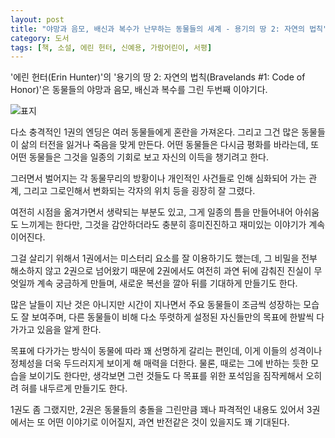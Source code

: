 ```yaml
---
layout: post
title: "야망과 음모, 배신과 복수가 난무하는 동물들의 세계 - 용기의 땅 2: 자연의 법칙"
category: 도서
tags: [책, 소설, 에린 헌터, 신예용, 가람어린이, 서평]
---
```


'에린 헌터(Erin Hunter)'의
'용기의 땅 2: 자연의 법칙(Bravelands #1: Code of Honor)'은
동물들의 야망과 음모, 배신과 복수를 그린 두번째 이야기다.

![표지](https://lh3.googleusercontent.com/WWJVzucl2IqpDl-pWc07P9dhVfyPZLGmqk6-F5BVpytUFD4QOKm69JRDEwv4yy3yVYZ-3JGZgawN7w=s480)

다소 충격적인 1권의 엔딩은 여러 동물들에게 혼란을 가져온다.
그리고 그건 많은 동물들이 삶의 터전을 잃거나 죽음을 맞게 만든다.
어떤 동물들은 다시금 평화를 바라는데,
또 어떤 동물들은 그것을 일종의 기회로 보고 자신의 이득을 챙기려고 한다.

그러면서 벌어지는 각 동물무리의 방황이나
개인적인 사건들로 인해 심화되어 가는 관계,
그리고 그로인해서 변화되는 각자의 위치 등을 굉장히 잘 그렸다.

여전히 시점을 옮겨가면서 생략되는 부분도 있고,
그게 일종의 틈을 만들어내어 아쉬움도 느끼게는 한다만,
그것을 감안하더라도 충분히 흥미진진하고 재미있는 이야기가 계속 이어진다.

그걸 살리기 위해서 1권에서는 미스터리 요소를 잘 이용하기도 했는데,
그 비밀을 전부 해소하지 않고 2권으로 넘어왔기 때문에
2권에서도 여전히 과연 뒤에 감춰진 진실이 무엇일까 계속 궁금하게 만들며,
새로운 복선을 깔아 뒤를 기대하게 만들기도 한다.

많은 날들이 지난 것은 아니지만
시간이 지나면서 주요 동물들이 조금씩 성장하는 모습도 잘 보여주며,
다른 동물들이 비해 다소 뚜렷하게 설정된 자신들만의 목표에 한발씩 다가가고 있음을 알게 한다.

목표에 다가가는 방식이 동물에 따라 꽤 선명하게 갈리는 편인데,
이게 이들의 성격이나 정체성을 더욱 두드러지게 보이게 해 매력을 더한다.
물론, 때로는 그에 반하는 듯한 모습을 보이기도 한다만,
생각보면 그런 것들도 다 목표를 위한 포석임을 짐작케해서 오히려 혀를 내두르게 만들기도 한다.

1권도 좀 그랬지만, 2권은 동물들의 충돌을 그린만큼 꽤나 파격적인 내용도 있어서
3권에서는 또 어떤 이야기로 이어질지,
과연 반전같은 것이 있을지도 꽤 기대된다.
